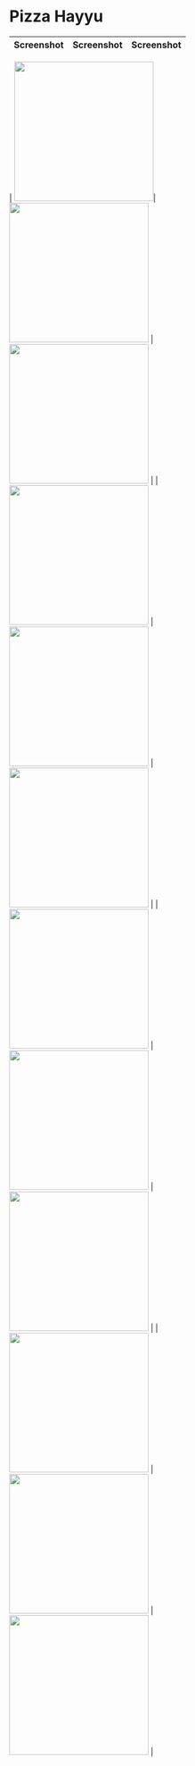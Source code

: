 <!-- @format -->

# Pizza Hayyu

| Screenshot | Screenshot | Screenshot |
| ---------- | ---------- | ---------- |

|
<img src="https://github.com/azmialdi67/billyRestaurant/blob/master/Screenshot/TampilanAwal1.jpeg" width="250">|
<img src="https://github.com/azmialdi67/billyRestaurant/blob/master/Screenshot/TampilanAwal2.jpeg" width="250"> |
<img src="https://github.com/azmialdi67/billyRestaurant/blob/master/Screenshot/TampilanStore1.jpeg" width="250"> |
| <img src="https://github.com/azmialdi67/billyRestaurant/blob/master/Screenshot/TampilanStore2.jpeg" width="250"> |
<img src="https://github.com/azmialdi67/billyRestaurant/blob/master/Screenshot/TampilanStore3.jpeg" width="250"> | 
<img src="https://github.com/azmialdi67/billyRestaurant/blob/master/Screenshot/TampilanAwalMenu.jpeg" width="250"> |
| <img src="https://github.com/azmialdi67/billyRestaurant/blob/master/Screenshot/TampilanMenu1.jpeg" width="250"> | 
<img src="https://github.com/azmialdi67/billyRestaurant/blob/master/Screenshot/TampilanMenu2.jpeg" width="250"> | 
<img src="https://github.com/azmialdi67/billyRestaurant/blob/master/Screenshot/TampilanMenu3.jpeg" width="250"> |
| <img src="https://github.com/azmialdi67/billyRestaurant/blob/master/Screenshot/TampilanOrder1.jpeg" width="250"> | 
<img src="https://github.com/azmialdi67/billyRestaurant/blob/master/Screenshot/TampilanOrder2.jpeg" width="250"> | 
<img src="https://github.com/azmialdi67/billyRestaurant/blob/master/Screenshot/TampilanOrder3.jpeg" width="250"> |
